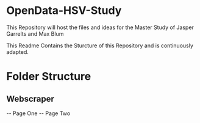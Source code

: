 # OpenData-HSV-Study
This Repository will host the files and ideas for the Master Study of Jasper Garrelts and Max Blum

This Readme Contains the Sturcture of this Repository and is continuously adapted.

# Folder Structure

## Webscraper
-- Page One
-- Page Two

